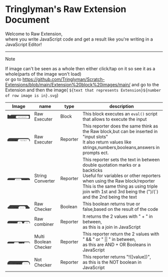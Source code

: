 # Tringlyman's Raw Extension Document


Welcome to Raw Extension,\
where you write JavaScript code and get a result like you're writing in a JavaScript Editor!

---
>[!NOTE]
>If image can't be seen as a whole then either click/tap on it so see it as a whole(parts of the image won't load)\
>or go to https://github.com/Tringlyman/Scratch-Extensions/blob/main/Extension%20block%20images/main/ and go to the Extension and then the image( `${text that represents Extension}${number of row image is in}.svg`)


|Image|name|type|description|
|---|---|---|---|
|![raw1.svg](https://github.com/Tringlyman/Scratch-Extensions/blob/main/Extension%20block%20images/main/Raw%20Extension/raw1.svg)|Raw Executer|Block|This block executes an `eval()` script that allows to execute the input|
|![raw2.svg](https://github.com/Tringlyman/Scratch-Extensions/blob/main/Extension%20block%20images/main/Raw%20Extension/raw2.svg)|Raw Executer|Reporter|This reporter does the same think as the Raw block,but can be inserted in "input slots"<br>It also return values like strings,numbers,booleans,answers in prompts ect.|
|![raw3.svg](https://github.com/Tringlyman/Scratch-Extensions/blob/main/Extension%20block%20images/main/Raw%20Extension/raw3.svg)|String Converter|Reporter|This reporter sets the text in between double quotation marks or a backticks<br>Useful for variables or other reporters when using the Raw block/reporter<br>This is the same thing as using triple join with 1st and 3rd being the (")/(`) and the 2nd being the text|
|![raw4.svg](https://github.com/Tringlyman/Scratch-Extensions/blob/main/Extension%20block%20images/main/Raw%20Extension/raw4.svg)|Raw Checker|Boolean|This boolean returns true or false,based on the result of the code|
|![raw5.svg](https://github.com/Tringlyman/Scratch-Extensions/blob/main/Extension%20block%20images/main/Raw%20Extension/raw5.svg)|Raw combiner|Reporter|It returns the 2 values with " + " in  between,<br>as this is a join in JavaScript|
|![raw6.svg](https://github.com/Tringlyman/Scratch-Extensions/blob/main/Extension%20block%20images/main/Raw%20Extension/raw6.svg)|Multi Boolean Checker|Reporter|This reporter return the 2 values with " && " or " \|\|  " in between,<br>as this are AND + OR Booleans in JavaScript|
|![raw7.svg](https://github.com/Tringlyman/Scratch-Extensions/blob/main/Extension%20block%20images/main/Raw%20Extension/raw7.svg)|Not Checker|Reporter|This reporter returns "!([value])",<br>as this is the NOT boolean in JavaScript|
